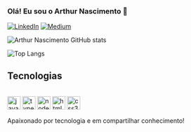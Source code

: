 
### Olá! Eu sou o Arthur Nascimento 👋

[![LinkedIn](https://img.shields.io/badge/LinkedIn-0077B5?style=for-the-badge&logo=linkedin&logoColor=white)](https://www.linkedin.com/in/arthur-arnascimento/)
[![Medium](https://img.shields.io/badge/Medium-12100E?style=for-the-badge&logo=medium&logoColor=white)](https://medium.com/@arthur.arnascimento)

![Arthur Nascimento GitHub stats](https://github-readme-stats.vercel.app/api?username=arthuralef&show_icons=true&theme=tokyonight)

![Top Langs](https://github-readme-stats.vercel.app/api/top-langs/?username=arthuralef&layout=compact)

## Tecnologias
<div style="display: inline_block"><br/>

<img align="center" alt="javascript" height="30" width="30" src="https://cdn.jsdelivr.net/gh/devicons/devicon/icons/javascript/javascript-original.svg" />
<img align="center" alt="typescript" height="30" width="30" src="https://cdn.jsdelivr.net/gh/devicons/devicon/icons/typescript/typescript-original.svg" />
<img align="center" alt="nodejs" height="30" width="30" src="https://cdn.jsdelivr.net/gh/devicons/devicon/icons/nodejs/nodejs-original.svg"" />
<img align="center" alt="html5" height="30" width="30" src="https://cdn.jsdelivr.net/gh/devicons/devicon/icons/html5/html5-plain-wordmark.svg" />
<img align="center" alt="css3" height="30" width="30" src="https://cdn.jsdelivr.net/gh/devicons/devicon/icons/css3/css3-plain-wordmark.svg" />
</div>
<br/>
Apaixonado por tecnologia e em compartilhar conhecimento! 
